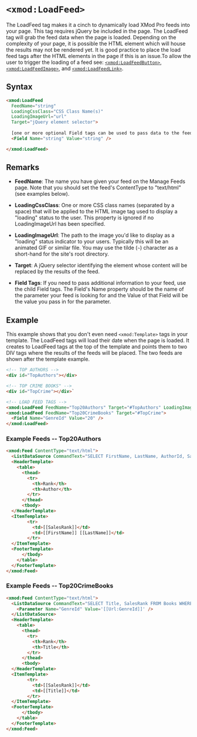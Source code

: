 # `<xmod:LoadFeed>`

The LoadFeed tag makes it a cinch to dynamically load XMod Pro feeds into your page. This tag requires jQuery be included in the page. The LoadFeed tag will grab the feed data when the page is loaded. Depending on the complexity of your page, it is possible the HTML element which will house the results may not be rendered yet. It is good practice to place the load feed tags after the HTML elements in the page if this is an issue.To allow the user to trigger the loading of a feed see: [`<xmod:LoadFeedButton>`](load-feed-button.md), [`<xmod:LoadFeedImage>`](load-feed-image.md), and [`<xmod:LoadFeedLink>`](load-feed-link.md).

## Syntax
```html
<xmod:LoadFeed
  FeedName="string"
  LoadingCssClass="CSS Class Name(s)"
  LoadingImageUrl="url"
  Target="jQuery element selector">
  
  [one or more optional Field tags can be used to pass data to the feed] 
  <Field Name="string" Value="string" />

</xmod:LoadFeed>
```

## Remarks

*   **FeedName**: The name you have given your feed on the Manage Feeds page. Note that you should set the feed's ContentType to "text/html" (see examples below).  

*   **LoadingCssClass**: One or more CSS class names (separated by a space) that will be applied to the HTML image tag used to display a "loading" status to the user. This property is ignored if no LoadingImageUrl has been specified.  

*   **LoadingImageUrl**: The path to the image you'd like to display as a "loading" status indicator to your users. Typically this will be an animated GIF or similar file. You may use the tilde (`~`) character as a short-hand for the site's root directory.  

*   **Target**: A jQuery selector identifying the element whose content will be replaced by the results of the feed.  

*   **Field Tags**: If you need to pass additional information to your feed, use the child Field tags. The Field's Name property should be the name of the parameter your feed is looking for and the Value of that Field will be the value you pass in for the parameter.  

## Example

This example shows that you don't even need `<xmod:Template>` tags in your template. The LoadFeed tags will load their date when the page is loaded. It creates to LoadFeed tags at the top of the template and points them to two DIV tags where the results of the feeds will be placed. The two feeds are shown after the template example.

```html {8,9-11} 
<!-- TOP AUTHORS -->  
<div id="TopAuthors"></div>  

<!-- TOP CRIME BOOKS" -->  
<div id="TopCrime"></div>`  

<!-- LOAD FEED TAGS -->  
<xmod:LoadFeed FeedName="Top20Authors" Target="#TopAuthors" LoadingImageUrl="~/images/loading.gif" />  
<xmod:LoadFeed FeedName="Top20CrimeBooks" Target="#TopCrime">  
  <Field Name="GenreId" Value="20" />  
</xmod:LoadFeed>  
```

### Example Feeds -- Top20Authors
```html
<xmod:Feed ContentType="text/html">
  <ListDataSource CommandText="SELECT FirstName, LastName, AuthorId, SalesRank FROM Authors WHERE SalesRank <= 20" />
  <HeaderTemplate>
    <table>
      <thead>
        <tr>
          <th>Rank</th>
          <th>Author</th>
        </tr>
      </thead>
      <tbody>
  </HeaderTemplate>
  <ItemTemplate>
        <tr>
          <td>[[SalesRank]]</td>
          <td>[[FirstName]] [[LastName]]</td>
        </tr>
  </ItemTemplate>
  <FooterTemplate>
      </tbody>
    </table>
  </FooterTemplate>
</xmod:Feed>
```

### Example Feeds -- Top20CrimeBooks
```html
<xmod:Feed ContentType="text/html">
  <ListDataSource CommandText="SELECT Title, SalesRank FROM Books WHERE GenereId = @GenreId">
    <Parameter Name="GenreId" Value='[[Url:GenreId]]' />
  </ListDataSource>
  <HeaderTemplate>
    <table>
      <thead>
        <tr>
          <th>Rank</th>
          <th>Title</th>
        </tr>
      </thead>
      <tbody>
  </HeaderTemplate>
  <ItemTemplate>
        <tr>
          <td>[[SalesRank]]</td>
          <td>[[Title]]</td>
        </tr>
  </ItemTemplate>
  <FooterTemplate>
      </tbody>
    </table>
  </FooterTemplate>
</xmod:Feed>
```
